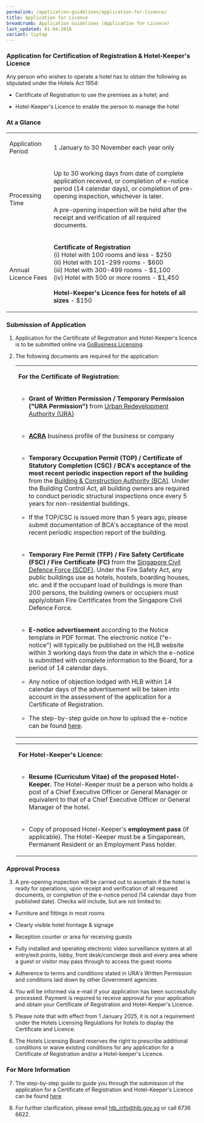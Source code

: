 ```yaml
---
permalink: /application-guidelines/application-for-licence/
title: Application for Licence
breadcrumb: Application Guidelines (Application for Licence)
last_updated: 01-04-2018
variant: tiptap
---
```

<h3><strong>Application for Certification of Registration &amp; Hotel-Keeper's Licence</strong></h3>
<p>Any person who wishes to operate a hotel has to obtain the following as
stipulated under the Hotels Act 1954:</p>
<ul data-tight="true" class="tight">
<li>
<p>Certificate of Registration to use the premises as a hotel; and</p>
</li>
<li>
<p>Hotel-Keeper's Licence to enable the person to manage the hotel</p>
</li>
</ul>
<p></p>
<h3><strong>At a Glance</strong></h3>
<table style="minWidth: 50px">
<colgroup>
<col>
<col>
</colgroup>
<tbody>
<tr>
<td rowspan="1" colspan="1">
<p>Application Period</p>
</td>
<td rowspan="1" colspan="1">
<p>1 January to 30 November each year only</p>
</td>
</tr>
<tr>
<td rowspan="1" colspan="1">
<p>Processing Time</p>
</td>
<td rowspan="1" colspan="1">
<p>Up to 30 working days from date of complete application received, or completion
of e-notice period (14 calendar days), or completion of pre-opening inspection,
whichever is later.</p>
<p></p>
<p>A pre-opening inspection will be held after the receipt and verification
of all required documents.</p>
</td>
</tr>
<tr>
<td rowspan="1" colspan="1">
<p>Annual Licence Fees</p>
</td>
<td rowspan="1" colspan="1">
<p><strong>Certificate of Registration</strong>
<br>(i) Hotel with 100 rooms and less - $250
<br>(ii) Hotel with 101-299 rooms - $600
<br>(iii) Hotel with 300-499 rooms - $1,100
<br>(iv) Hotel with 500 or more rooms - $1,450
<br>
<br><strong>Hotel-Keeper's Licence fees for hotels of all sizes</strong> -
$150
<br>
</p>
</td>
</tr>
</tbody>
</table>
<h3><strong>Submission of Application</strong></h3>
<ol>
<li>
<p>Application for the Certificate of Registration and Hotel-Keeper's licence
is to be submitted online via <a href="https://dashboard.gobusiness.gov.sg/login" rel="noopener noreferrer nofollow" target="_blank">GoBusiness Licensing</a>.</p>
</li>
<li>
<p>The following documents are required for the application:</p>
<table style="minWidth: 25px">
<colgroup>
<col>
</colgroup>
<tbody>
<tr>
<td rowspan="1" colspan="1">
<p><strong>For the Certificate of Registration:</strong>
</p>
</td>
</tr>
<tr>
<td rowspan="1" colspan="1">
<ul data-tight="true" class="tight">
<li>
<p><strong>Grant of Written Permission / Temporary Permission ("URA Permission")</strong> from
<a href="https://www.ura.gov.sg" rel="noopener noreferrer nofollow" target="_blank">Urban Redevelopment Authority (URA)</a>
</p>
</li>
</ul>
</td>
</tr>
<tr>
<td rowspan="1" colspan="1">
<ul data-tight="true" class="tight">
<li>
<p><strong><a href="https://www.acra.gov.sg" rel="noopener noreferrer nofollow" target="_blank">ACRA</a> </strong>business
profile of the business or company</p>
</li>
</ul>
</td>
</tr>
<tr>
<td rowspan="1" colspan="1">
<ul data-tight="true" class="tight">
<li>
<p><strong>Temporary Occupation Permit (TOP) / Certificate of Statutory Completion (CSC) / BCA's acceptance of the most recent periodic inspection report of the building</strong> from
the <a href="https://www.bca.gov.sg" rel="noopener noreferrer nofollow" target="_blank">Building &amp; Construction Authority (BCA)</a>.
Under the Building Control Act, all building owners are required to conduct
periodic structural inspections once every 5 years for non-residential
buildings.</p>
</li>
<li>
<p>If the TOP/CSC is issued more than 5 years ago, please submit documentation
of BCA's acceptance of the most recent periodic inspection report of the
building.</p>
</li>
</ul>
</td>
</tr>
<tr>
<td rowspan="1" colspan="1">
<ul data-tight="true" class="tight">
<li>
<p><strong>Temporary Fire Permit (TFP) / Fire Safety Certificate (FSC)</strong>  <strong>/ Fire Certificate (FC) </strong>from
the <a href="https://www.scdf.gov.sg" rel="noopener noreferrer nofollow" target="_blank">Singapore Civil Defence Force (SCDF)</a>.
Under the Fire Safety Act, any public buildings use as hotels, hostels,
boarding houses, etc. and if the occupant load of buildings is more than
200 persons, the building owners or occupiers must apply/obtain Fire Certificates
from the Singapore Civil Defence Force.</p>
</li>
</ul>
</td>
</tr>
<tr>
<td rowspan="1" colspan="1">
<ul data-tight="true" class="tight">
<li>
<p><strong>E-notice advertisement </strong>according to the Notice template
in PDF format. The electronic notice ("e-notice") will typically be published
on the HLB website within 3 working days from the date in which the e-notice
is submitted with complete information to the Board, for a period of 14
calendar days.</p>
</li>
<li>
<p>Any notice of objection lodged with HLB within 14 calendar days of the
advertisement will be taken into account in the assessment of the application
for a Certificate of Registration.</p>
</li>
<li>
<p>The step-by-step guide on how to upload the e-notice can be found <a href="/files/resources/guides/submission_of_e_notice_2025.pdf" rel="noopener noreferrer nofollow" target="_blank">here</a>.</p>
</li>
</ul>
</td>
</tr>
</tbody>
</table>
<p></p>
<p></p>
<table style="minWidth: 25px">
<colgroup>
<col>
</colgroup>
<tbody>
<tr>
<td rowspan="1" colspan="1">
<p><strong>For Hotel-Keeper's Licence:</strong>
</p>
</td>
</tr>
<tr>
<td rowspan="1" colspan="1">
<ul data-tight="true" class="tight">
<li>
<p><strong>Resume (Curriculum Vitae) of the proposed Hotel-Keeper. </strong>The
Hotel-Keeper must be a person who holds a post of a Chief Executive Officer
or General Manager or equivalent to that of a Chief Executive Officer or
General Manager of the hotel.</p>
</li>
</ul>
</td>
</tr>
<tr>
<td rowspan="1" colspan="1">
<ul data-tight="true" class="tight">
<li>
<p>Copy of proposed Hotel-Keeper's <strong>employment pass</strong> (if applicable).
The Hotel-Keeper must be a Singaporean, Permanent Resident or an Employment
Pass holder.</p>
</li>
</ul>
</td>
</tr>
</tbody>
</table>
</li>
</ol>
<p></p>
<h3><strong>Approval Process</strong></h3>
<ol start="3" data-tight="true" class="tight">
<li>
<p>A pre-opening inspection will be carried out to ascertain if the hotel
is ready for operations, upon receipt and verification of all required
documents, or completion of the e-notice period (14 calendar days from
published date). Checks will include, but are not limited to:</p>
</li>
</ol>
<ul data-tight="true" class="tight">
<li>
<p>Furniture and fittings in most rooms</p>
</li>
<li>
<p>Clearly visible hotel frontage &amp; signage</p>
</li>
<li>
<p>Reception counter or area for receiving guests</p>
</li>
<li>
<p>Fully installed and operating electronic video surveillance system at
all entry/exit points, lobby, front desk/concierge desk and every area
where a guest or visitor may pass through to access the guest rooms</p>
</li>
<li>
<p>Adherence to terms and conditions stated in URA's Written Permission and
conditions laid down by other Government agencies</p>
</li>
</ul>
<ol start="4" data-tight="true" class="tight">
<li>
<p>You will be informed via e-mail if your application has been successfully
processed. Payment is required to receive approval for your application
and obtain your Certificate of Registration and Hotel-Keeper's Licence.</p>
</li>
<li>
<p>Please note that with effect from 1 January 2025, it is not a requirement
under the Hotels Licensing Regulations for hotels to display the Certificate
and Licence.</p>
</li>
<li>
<p>The Hotels Licensing Board reserves the right to prescribe additional
conditions or waive existing conditions for any application for a Certificate
of Registration and/or a Hotel-keeper's Licence.</p>
</li>
</ol>
<h3><strong>For More Information</strong></h3>
<ol start="7" data-tight="true" class="tight">
<li>
<p>The step-by-step guide to guide you through the submission of the application
for a Certificate of Registration and Hotel-Keeper's Licence can be found
<a href="/files/resources/guides/guide_new_application_2025.pdf" rel="noopener noreferrer nofollow" target="_blank">here</a>.</p>
</li>
<li>
<p>For further clarification, please email <a href="mailto:hlb_info@hlb.gov.sg" rel="noopener noreferrer nofollow" target="_blank">hlb_info@hlb.gov.sg</a> or call 6736 6622.</p>
</li>
</ol>
<p></p>